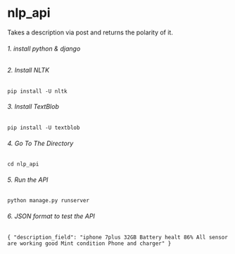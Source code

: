 # nlp_api

Takes a description via post and returns the polarity of it.

###### 1. install python & django

###### 2. Install NLTK

`pip install -U nltk`

###### 3. Install TextBlob

`pip install -U textblob`

###### 4. Go To The Directory

`cd nlp_api`

###### 5. Run the API

`python manage.py runserver`


###### 6. JSON format to test the API

`{
	"description_field": "iphone 7plus 32GB Battery healt 86% All sensor are working good Mint condition Phone and charger"
}`
